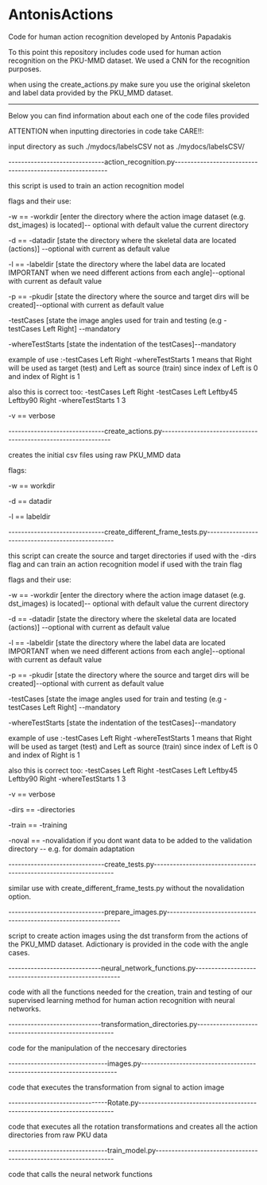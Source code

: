 # AntonisActions

Code for human action recognition developed by Antonis Papadakis

To this point this repository includes code used for human action recognition on the PKU-MMD dataset. We used a CNN for the recognition purposes.

when using the create_actions.py make sure you use the original skeleton and
label data provided by the PKU_MMD dataset.

------------------------------------------------------------------------------------------------------------

Below you can find information about each one of the code files provided 

ATTENTION when inputting directories in code take CARE!!: 

input directory as such ./mydocs/labelsCSV not as ./mydocs/labelsCSV/



------------------------------action_recognition.py---------------------------------------------------------

this script is used to train an action recognition model

flags and their use:

-w == -workdir [enter the directory where the action image dataset (e.g. dst_images) is located]-- optional with default value the current directory

-d == -datadir [state the directory where the skeletal data are located (actions)] --optional with current as default value

-l == -labeldir [state the directory where the label data are located IMPORTANT when we need different actions from each angle]--optional with current as default value

-p == -pkudir [state the directory where the source and target dirs will be created]--optional with current as default value

-testCases [state the image angles used for train and testing (e.g -testCases Left Right] --mandatory

-whereTestStarts [state the indentation of the testCases]--mandatory 

example of use :-testCases Left Right -whereTestStarts 1 means that Right will be used as target (test) and Left as source (train) since index of Left is 0 and index of Right is 1


also this is correct too: -testCases Left Right -testCases Left Leftby45 Leftby90 Right -whereTestStarts 1 3

-v == verbose

------------------------------create_actions.py--------------------------------------------------------------

creates the initial csv files using raw PKU_MMD data

flags:

-w == workdir

-d == datadir

-l == labeldir


------------------------------create_different_frame_tests.py-------------------------------------------------

this script can create the source and target directories if used with the -dirs flag and can train an action recognition model if used with the train flag

flags and their use:

-w == -workdir [enter the directory where the action image dataset (e.g. dst_images) is located]-- optional with default value the current directory

-d == -datadir [state the directory where the skeletal data are located (actions)] --optional with current as default value

-l == -labeldir [state the directory where the label data are located IMPORTANT when we need different actions from each angle]--optional with current as default value

-p == -pkudir [state the directory where the source and target dirs will be created]--optional with current as default value

-testCases [state the image angles used for train and testing (e.g -testCases Left Right] --mandatory

-whereTestStarts [state the indentation of the testCases]--mandatory 

example of use :-testCases Left Right -whereTestStarts 1 means that Right will be used as target (test) and Left as source (train) since index of Left is 0 and index of Right is 1


also this is correct too: -testCases Left Right -testCases Left Leftby45 Leftby90 Right -whereTestStarts 1 3

-v == verbose

-dirs == -directories

-train == -training

-noval == -novalidation if you dont want data to be added to the validation directory -- e.g. for domain adaptation


------------------------------create_tests.py-----------------------------------------------------------------



similar use with create_different_frame_tests.py without the novalidation option.


------------------------------prepare_images.py---------------------------------------------------------------

script to create action images using the dst transform from the actions of the PKU_MMD dataset. Adictionary is provided in the code with the angle cases.

-----------------------------neural_network_functions.py------------------------------------------------------

code with all the functions needed for the creation, train and testing of our supervised learning method for human action recognition with neural networks.

-----------------------------transformation_directories.py----------------------------------------------------

code for the manipulation of the neccesary directories


-------------------------------images.py----------------------------------------------------------------------

code that executes the transformation from signal to action image

-------------------------------Rotate.py----------------------------------------------------------------------

code that executes all the rotation transformations and creates all the action directories from raw PKU data

-------------------------------train_model.py-----------------------------------------------------------------

code that calls the neural network functions






























